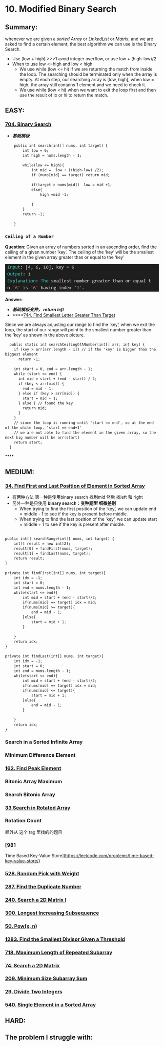 # 10. Modified Binary Search

## Summary:

whenever we are given a _sorted Array_ or _LinkedList_ or _Matrix_, and we are asked to find a certain element, the best algorithm we can use is the Binary Search.

* Use \(low + high\) &gt;&gt;&gt;1 avoid integer overflow, or use low + \(high-low\)/2
* When to use low &lt;=high and low &lt; high 
  * We use while \(low &lt;= hi\) if we are returning the match from inside the loop. The searching should be terminated only when the array is empty. At each step, our searching array is \[low, high\], when low = high, the array still contains 1 element and we need to check it.
  * We use while \(low &lt; hi\) when we want to exit the loop first and then use the result of lo or hi to return the match.



## EASY:

### [704. Binary Search](https://leetcode.com/problems/binary-search/)

* _**基础模板**_

```text
    public int search(int[] nums, int target) {
        int low = 0;
        int high = nums.length - 1;
        
        while(low <= high){
            int mid =  low + ((high-low) /2);
            if (nums[mid] == target) return mid;
            
            if(target > nums[mid])  low = mid +1;  
            else{
                high =mid -1;  
              
            } 
        }
        return -1;
        
    }
```

### `Ceiling of a Number`

**Question**: Given an array of numbers sorted in an ascending order, find the ceiling of a given number ‘key’. The ceiling of the ‘key’ will be the smallest element in the given array greater than or equal to the ‘key’

![](../.gitbook/assets/image%20%2828%29.png)

**Answer:**

* _**基础模板变种， return left**_ 
* \*\*\*\*[744. Find Smallest Letter Greater Than Target](https://leetcode.com/problems/find-smallest-letter-greater-than-target/)

Since we are always adjusting our range to find the ‘key’, when we exit the loop, the start of our range will point to the smallest number greater than the ‘key’ as shown in the above picture.

```text
  public static int searchCeilingOfANumber(int[] arr, int key) {
    if (key > arr[arr.length - 1]) // if the 'key' is bigger than the biggest element
      return -1;

    int start = 0, end = arr.length - 1;
    while (start <= end) {
      int mid = start + (end - start) / 2;
      if (key < arr[mid]) {
        end = mid - 1;
      } else if (key > arr[mid]) {
        start = mid + 1;
      } else { // found the key
        return mid;
      }
    }
    // since the loop is running until 'start <= end', so at the end of the while loop, 'start == end+1'
    // we are not able to find the element in the given array, so the next big number will be arr[start]
    return start;
  }
```

\*\*\*\*

### 

### 

## MEDIUM:

### [34. Find First and Last Position of Element in Sorted Array](https://leetcode.com/problems/find-first-and-last-position-of-element-in-sorted-array/)

* 有两种方法 第一种是使用binary search 找到mid 然后 找left 和 right
* 另外一种是只使用 **binary search：变种题型 细微差别**
  * When trying to find the first position of the ‘key’, we can update end = middle - 1 to see if the key is present before middle.
  * When trying to find the last position of the ‘key’, we can update start = middle + 1 to see if the key is present after middle.

```text

public int[] searchRange(int[] nums, int target) {
    int[] result = new int[2];
    result[0] = findFirst(nums, target);
    result[1] = findLast(nums, target);
    return result;
}

private int findFirst(int[] nums, int target){
    int idx = -1;
    int start = 0;
    int end = nums.length - 1;
    while(start <= end){
        int mid = start + (end - start)/2;
        if(nums[mid] == target) idx = mid;
        if(nums[mid] >= target){
            end = mid - 1;
        }else{
            start = mid + 1;
        }
        
    }
    return idx;
}

private int findLast(int[] nums, int target){
    int idx = -1;
    int start = 0;
    int end = nums.length - 1;
    while(start <= end){
        int mid = start + (end - start)/2;
        if(nums[mid] == target) idx = mid;
        if(nums[mid] <= target){
            start = mid + 1;
        }else{
            end = mid - 1;
        }
   
    }
    return idx;
}
```



### Search in a Sorted Infinite Array

### Minimum Difference Element

### [162. Find Peak Element](https://leetcode.com/problems/find-peak-element/)

### Bitonic Array Maximum

### Search Bitonic Array

### [33 Search in Rotated Array](https://leetcode.com/problems/search-in-rotated-sorted-array/)

### Rotation Count

额外从 这个 tag 里找的的题目

### [981	
Time Based Key-Value Store](https://leetcode.com/problems/time-based-key-value-store/)

### [528. Random Pick with Weight](https://leetcode.com/problems/random-pick-with-weight/)

### [287. Find the Duplicate Number](https://leetcode.com/problems/find-the-duplicate-number/)

### [240. Search a 2D Matrix I](https://leetcode.com/problems/search-a-2d-matrix-ii/)

### [300. Longest Increasing Subsequence](https://leetcode.com/problems/longest-increasing-subsequence/)

### [50. Pow\(x, n\)](https://leetcode.com/problems/powx-n/)

### [1283. Find the Smallest Divisor Given a Threshold](https://leetcode.com/problems/find-the-smallest-divisor-given-a-threshold/)

### [718. Maximum Length of Repeated Subarray](https://leetcode.com/problems/maximum-length-of-repeated-subarray/)

### [74. Search a 2D Matrix](https://leetcode.com/problems/search-a-2d-matrix/)

### [209. Minimum Size Subarray Sum](https://leetcode.com/problems/minimum-size-subarray-sum/)

### [29. Divide Two Integers](https://leetcode.com/problems/divide-two-integers/)

### [540. Single Element in a Sorted Array](https://leetcode.com/problems/single-element-in-a-sorted-array/)

### 

### 

### 

## HARD:



## The problem I struggle with:




